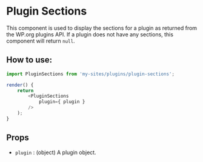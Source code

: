 # Plugin Sections

This component is used to display the sections for a plugin as returned from the WP.org plugins API. If a plugin does not have any sections, this component will return `null`.

## How to use:

```js
import PluginSections from 'my-sites/plugins/plugin-sections';

render() {
	return
		<PluginSections
			plugin={ plugin }
		/>
	);
}
```

## Props

- `plugin` : (object) A plugin object.
